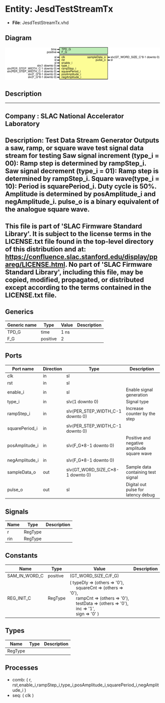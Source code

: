 # Entity: JesdTestStreamTx

- **File**: JesdTestStreamTx.vhd
## Diagram

![Diagram](JesdTestStreamTx.svg "Diagram")
## Description

-----------------------------------------------------------------------------
 Company    : SLAC National Accelerator Laboratory
-----------------------------------------------------------------------------
 Description: Test Data Stream Generator
  Outputs a saw, ramp, or square wave test signal data stream for testing
  Saw signal increment (type_i = 00): Ramp step is determined by rampStep_i.
  Saw signal decrement (type_i = 01): Ramp step is determined by rampStep_i.
  Square wave(type_i = 10): Period is squarePeriod_i. Duty cycle is 50%.
                            Amplitude is determined by posAmplitude_i and negAmplitude_i.
                            pulse_o is a binary equivalent of the analogue square wave.
-----------------------------------------------------------------------------
 This file is part of 'SLAC Firmware Standard Library'.
 It is subject to the license terms in the LICENSE.txt file found in the
 top-level directory of this distribution and at:
    https://confluence.slac.stanford.edu/display/ppareg/LICENSE.html.
 No part of 'SLAC Firmware Standard Library', including this file,
 may be copied, modified, propagated, or distributed except according to
 the terms contained in the LICENSE.txt file.
-----------------------------------------------------------------------------
## Generics

| Generic name | Type     | Value | Description |
| ------------ | -------- | ----- | ----------- |
| TPD_G        | time     | 1 ns  |             |
| F_G          | positive | 2     |             |
## Ports

| Port name      | Direction | Type                             | Description                                 |
| -------------- | --------- | -------------------------------- | ------------------------------------------- |
| clk            | in        | sl                               |                                             |
| rst            | in        | sl                               |                                             |
| enable_i       | in        | sl                               | Enable signal generation                    |
| type_i         | in        | slv(1 downto 0)                  | Signal type                                 |
| rampStep_i     | in        | slv(PER_STEP_WIDTH_C-1 downto 0) | Increase counter by the step                |
| squarePeriod_i | in        | slv(PER_STEP_WIDTH_C-1 downto 0) |                                             |
| posAmplitude_i | in        | slv(F_G*8-1 downto 0)            | Positive and negative amplitude square wave |
| negAmplitude_i | in        | slv(F_G*8-1 downto 0)            |                                             |
| sampleData_o   | out       | slv(GT_WORD_SIZE_C*8-1 downto 0) | Sample data containing test signal          |
| pulse_o        | out       | sl                               | Digital out pulse for latency debug         |
## Signals

| Name | Type    | Description |
| ---- | ------- | ----------- |
| r    | RegType |             |
| rin  | RegType |             |
## Constants

| Name          | Type     | Value                                                                                                                                                                                                                                                                                                                                                                                      | Description |
| ------------- | -------- | ------------------------------------------------------------------------------------------------------------------------------------------------------------------------------------------------------------------------------------------------------------------------------------------------------------------------------------------------------------------------------------------ | ----------- |
| SAM_IN_WORD_C | positive |  (GT_WORD_SIZE_C/F_G)                                                                                                                                                                                                                                                                                                                                                                      |             |
| REG_INIT_C    | RegType  |  (       typeDly   => (others => '0'),<br><span style="padding-left:20px">       squareCnt => (others => '0'),<br><span style="padding-left:20px">       rampCnt   => (others => '0'),<br><span style="padding-left:20px">       testData  => (others => '0'),<br><span style="padding-left:20px">       inc       => '1',<br><span style="padding-left:20px">       sign      => '0'    ) |             |
## Types

| Name    | Type | Description |
| ------- | ---- | ----------- |
| RegType |      |             |
## Processes
- comb: ( r, rst,enable_i,rampStep_i,type_i,posAmplitude_i,squarePeriod_i,negAmplitude_i )
- seq: ( clk )
